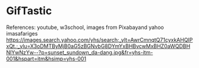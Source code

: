 # GifTastic
References: youtube, w3school, images from Pixabayand yahoo imasafariges
https://images.search.yahoo.com/yhs/search;_ylt=AwrCmnqtQ71cyxkAHQIPxQt.;_ylu=X3oDMTByMjB0aG5zBGNvbG8DYmYxBHBvcwMxBHZ0aWQDBHNlYwNzYw--?p=sunset_sundown_da-dang.jpg&fr=yhs-itm-001&hspart=itm&hsimp=yhs-001